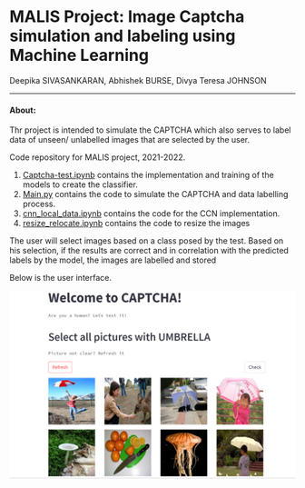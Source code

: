 # MALIS Project: Image Captcha simulation and labeling using Machine Learning

Deepika SIVASANKARAN,  Abhishek BURSE,  Divya Teresa JOHNSON
***
#### About: 
Thr project is intended to simulate the CAPTCHA which also serves to label data of unseen/ unlabelled images that are selected by the user.

Code repository for MALIS project, 2021-2022.
1. [Captcha-test.ipynb](https://github.com/deepika2502/malis/blob/master/captcha_test.ipynb) contains the implementation and training of the models to create the classifier.
2. [Main.py](https://github.com/deepika2502/malis/blob/master/main.py) contains the code to simulate the CAPTCHA and data labelling process.
3. [cnn_local_data.ipynb](https://github.com/deepika2502/malis/blob/master/cnn_local_data.ipynb) contains the code for the CCN implementation. 
4. [resize_relocate.ipynb](https://github.com/deepika2502/malis/blob/master/resize_relocate.ipynb) contains the code to resize the images

The user will select images based on a class posed by the test. Based on his selection, if the results are correct and in correlation with the predicted labels by the model, the images are labelled and stored

Below is the user interface.

![name-of-you-image](https://github.com/deepika2502/malis/blob/master/ui.png)

